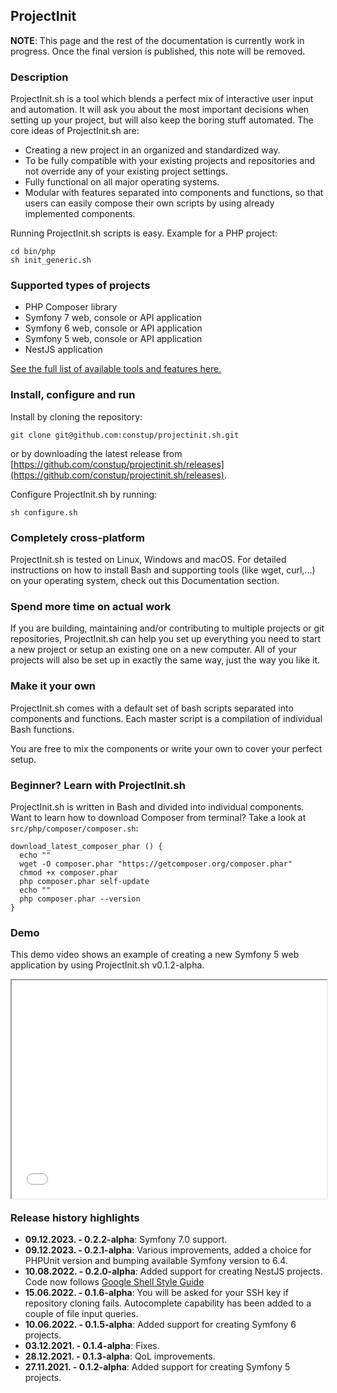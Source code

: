 ## ProjectInit

**NOTE**: This page and the rest of the documentation is currently work in progress. Once the final version is 
published, this note will be removed. 

### Description

ProjectInit.sh is a tool which blends a perfect mix of interactive user input and automation. It will ask you about the 
most important decisions when setting up your project, but will also keep the boring stuff automated. The core ideas of
ProjectInit.sh are:

- Creating a new project in an organized and standardized way.
- To be fully compatible with your existing projects and repositories and not override any of your existing project
  settings.
- Fully functional on all major operating systems.
- Modular with features separated into components and functions, so that users can easily compose their own scripts by 
  using already implemented components.

Running ProjectInit.sh scripts is easy. Example for a PHP project: 

```shell
cd bin/php
sh init_generic.sh
```

### Supported types of projects

- PHP Composer library
- Symfony 7 web, console or API application
- Symfony 6 web, console or API application
- Symfony 5 web, console or API application
- NestJS application

[See the full list of available tools and features here.](list_of_tools.md)

### Install, configure and run

Install by cloning the repository:

```shell
git clone git@github.com:constup/projectinit.sh.git
```

or by downloading the latest release from [https://github.com/constup/projectinit.sh/releases](https://github.com/constup/projectinit.sh/releases).

Configure ProjectInit.sh by running:

```shell
sh configure.sh
```

### Completely cross-platform

ProjectInit.sh is tested on Linux, Windows and macOS. For detailed instructions on how to install Bash and supporting
tools (like wget, curl,...) on your operating system, check out this Documentation section.

### Spend more time on actual work

If you are building, maintaining and/or contributing to multiple projects or git repositories, ProjectInit.sh can help 
you set up everything you need to start a new project or setup an existing one on a new computer.
All of your projects will also be set up in exactly the same way, just the way you like it.

### Make it your own

ProjectInit.sh comes with a default set of bash scripts separated into components and functions. Each master script is a
compilation of individual Bash functions.

You are free to mix the components or write your own to cover your perfect setup.

### Beginner? Learn with ProjectInit.sh

ProjectInit.sh is written in Bash and divided into individual components. Want to learn how to download Composer from
terminal? Take a look at `src/php/composer/composer.sh`:

```shell
download_latest_composer_phar () {
  echo ""
  wget -O composer.phar "https://getcomposer.org/composer.phar"
  chmod +x composer.phar
  php composer.phar self-update
  echo ""
  php composer.phar --version
}
```
### Demo

This demo video shows an example of creating a new Symfony 5 web application by using ProjectInit.sh v0.1.2-alpha.
<div style="height: 349px;">
<iframe src='//www.youtube.com/embed/kR6ppQMqTQ4' style="top: 0; left: 0; width: 100%; height: 100%;" allowfullscreen>
</iframe>
</div>

### Release history highlights

 - **09.12.2023. - 0.2.2-alpha**: Symfony 7.0 support.
 - **09.12.2023. - 0.2.1-alpha**: Various improvements, added a choice for PHPUnit version and bumping available Symfony
version to 6.4.
 - **10.08.2022. - 0.2.0-alpha**: Added support for creating NestJS projects. Code now follows 
[Google Shell Style Guide](https://google.github.io/styleguide/shellguide.html)
 - **15.06.2022. - 0.1.6-alpha**: You will be asked for your SSH key if repository cloning fails. Autocomplete 
capability has been added to a couple of file input queries.
 - **10.06.2022. - 0.1.5-alpha**: Added support for creating Symfony 6 projects.
 - **03.12.2021. - 0.1.4-alpha**: Fixes.
 - **28.12.2021. - 0.1.3-alpha**: QoL improvements.
 - **27.11.2021. - 0.1.2-alpha**: Added support for creating Symfony 5 projects.
